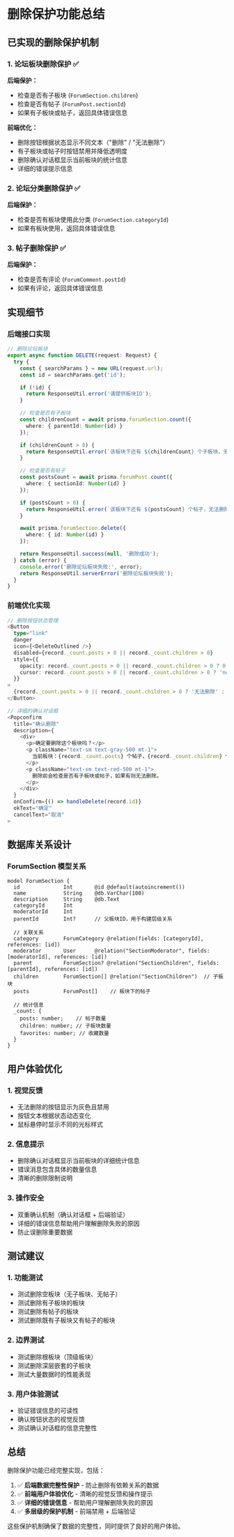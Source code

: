 # 删除保护功能总结

## 已实现的删除保护机制

### 1. 论坛板块删除保护 ✅

**后端保护：**
- 检查是否有子板块 (`ForumSection.children`)
- 检查是否有帖子 (`ForumPost.sectionId`)
- 如果有子板块或帖子，返回具体错误信息

**前端优化：**
- 删除按钮根据状态显示不同文本（"删除" / "无法删除"）
- 有子板块或帖子时按钮禁用并降低透明度
- 删除确认对话框显示当前板块的统计信息
- 详细的错误提示信息

### 2. 论坛分类删除保护 ✅

**后端保护：**
- 检查是否有板块使用此分类 (`ForumSection.categoryId`)
- 如果有板块使用，返回具体错误信息

### 3. 帖子删除保护 ✅

**后端保护：**
- 检查是否有评论 (`ForumComment.postId`)
- 如果有评论，返回具体错误信息

## 实现细节

### 后端接口实现

```typescript
// 删除论坛板块
export async function DELETE(request: Request) {
  try {
    const { searchParams } = new URL(request.url);
    const id = searchParams.get('id');

    if (!id) {
      return ResponseUtil.error('请提供板块ID');
    }

    // 检查是否有子板块
    const childrenCount = await prisma.forumSection.count({
      where: { parentId: Number(id) }
    });

    if (childrenCount > 0) {
      return ResponseUtil.error(`该板块下还有 ${childrenCount} 个子板块，无法删除`);
    }

    // 检查是否有帖子
    const postsCount = await prisma.forumPost.count({
      where: { sectionId: Number(id) }
    });

    if (postsCount > 0) {
      return ResponseUtil.error(`该板块下还有 ${postsCount} 个帖子，无法删除`);
    }

    await prisma.forumSection.delete({
      where: { id: Number(id) }
    });

    return ResponseUtil.success(null, '删除成功');
  } catch (error) {
    console.error('删除论坛板块失败:', error);
    return ResponseUtil.serverError('删除论坛板块失败');
  }
}
```

### 前端优化实现

```typescript
// 删除按钮状态管理
<Button
  type="link"
  danger
  icon={<DeleteOutlined />}
  disabled={record._count.posts > 0 || record._count.children > 0}
  style={{
    opacity: record._count.posts > 0 || record._count.children > 0 ? 0.5 : 1,
    cursor: record._count.posts > 0 || record._count.children > 0 ? 'not-allowed' : 'pointer'
  }}
>
  {record._count.posts > 0 || record._count.children > 0 ? '无法删除' : '删除'}
</Button>

// 详细的确认对话框
<Popconfirm
  title="确认删除"
  description={
    <div>
      <p>确定要删除这个板块吗？</p>
      <p className="text-sm text-gray-500 mt-1">
        当前板块：{record._count.posts} 个帖子，{record._count.children} 个子板块
      </p>
      <p className="text-sm text-red-500 mt-1">
        删除前会检查是否有子板块或帖子，如果有则无法删除。
      </p>
    </div>
  }
  onConfirm={() => handleDelete(record.id)}
  okText="确定"
  cancelText="取消"
>
```

## 数据库关系设计

### ForumSection 模型关系

```prisma
model ForumSection {
  id              Int       @id @default(autoincrement())
  name            String    @db.VarChar(100)
  description     String    @db.Text
  categoryId      Int
  moderatorId     Int
  parentId        Int?      // 父板块ID，用于构建层级关系
  
  // 关联关系
  category        ForumCategory @relation(fields: [categoryId], references: [id])
  moderator       User      @relation("SectionModerator", fields: [moderatorId], references: [id])
  parent          ForumSection? @relation("SectionChildren", fields: [parentId], references: [id])
  children        ForumSection[] @relation("SectionChildren")  // 子板块
  posts           ForumPost[]    // 板块下的帖子
  
  // 统计信息
  _count: {
    posts: number;    // 帖子数量
    children: number; // 子板块数量
    favorites: number; // 收藏数量
  }
}
```

## 用户体验优化

### 1. 视觉反馈
- 无法删除的按钮显示为灰色且禁用
- 按钮文本根据状态动态变化
- 鼠标悬停时显示不同的光标样式

### 2. 信息提示
- 删除确认对话框显示当前板块的详细统计信息
- 错误消息包含具体的数量信息
- 清晰的删除限制说明

### 3. 操作安全
- 双重确认机制（确认对话框 + 后端验证）
- 详细的错误信息帮助用户理解删除失败的原因
- 防止误删除重要数据

## 测试建议

### 1. 功能测试
- 测试删除空板块（无子板块、无帖子）
- 测试删除有子板块的板块
- 测试删除有帖子的板块
- 测试删除既有子板块又有帖子的板块

### 2. 边界测试
- 测试删除根板块（顶级板块）
- 测试删除深层嵌套的子板块
- 测试大量数据时的性能表现

### 3. 用户体验测试
- 验证错误信息的可读性
- 确认按钮状态的视觉反馈
- 测试确认对话框的信息完整性

## 总结

删除保护功能已经完整实现，包括：

1. ✅ **后端数据完整性保护** - 防止删除有依赖关系的数据
2. ✅ **前端用户体验优化** - 清晰的视觉反馈和操作提示
3. ✅ **详细的错误信息** - 帮助用户理解删除失败的原因
4. ✅ **多层级的保护机制** - 前端禁用 + 后端验证

这些保护机制确保了数据的完整性，同时提供了良好的用户体验。 